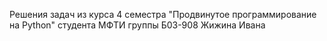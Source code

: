 Решения задач из курса 4 семестра "Продвинутое программирование на Python" студента МФТИ группы Б03-908 Жижина Ивана
